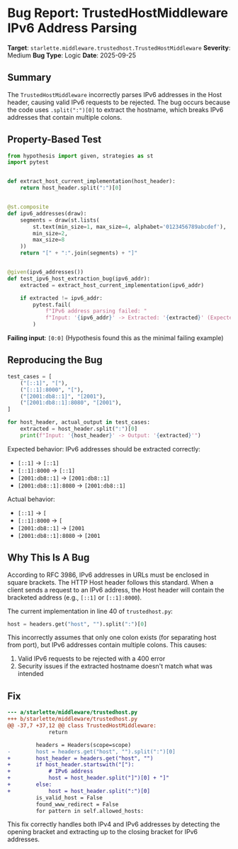 # Bug Report: TrustedHostMiddleware IPv6 Address Parsing

**Target**: `starlette.middleware.trustedhost.TrustedHostMiddleware`
**Severity**: Medium
**Bug Type**: Logic
**Date**: 2025-09-25

## Summary

The `TrustedHostMiddleware` incorrectly parses IPv6 addresses in the Host header, causing valid IPv6 requests to be rejected. The bug occurs because the code uses `.split(":")[0]` to extract the hostname, which breaks IPv6 addresses that contain multiple colons.

## Property-Based Test

```python
from hypothesis import given, strategies as st
import pytest


def extract_host_current_implementation(host_header):
    return host_header.split(":")[0]


@st.composite
def ipv6_addresses(draw):
    segments = draw(st.lists(
        st.text(min_size=1, max_size=4, alphabet='0123456789abcdef'),
        min_size=2,
        max_size=8
    ))
    return "[" + ":".join(segments) + "]"


@given(ipv6_addresses())
def test_ipv6_host_extraction_bug(ipv6_addr):
    extracted = extract_host_current_implementation(ipv6_addr)

    if extracted != ipv6_addr:
        pytest.fail(
            f"IPv6 address parsing failed: "
            f"Input: '{ipv6_addr}' -> Extracted: '{extracted}' (Expected: '{ipv6_addr}')"
        )
```

**Failing input**: `[0:0]` (Hypothesis found this as the minimal failing example)

## Reproducing the Bug

```python
test_cases = [
    ("[::1]", "["),
    ("[::1]:8000", "["),
    ("[2001:db8::1]", "[2001"),
    ("[2001:db8::1]:8080", "[2001"),
]

for host_header, actual_output in test_cases:
    extracted = host_header.split(":")[0]
    print(f"Input: '{host_header}' -> Output: '{extracted}'")
```

Expected behavior: IPv6 addresses should be extracted correctly:
- `[::1]` → `[::1]`
- `[::1]:8000` → `[::1]`
- `[2001:db8::1]` → `[2001:db8::1]`
- `[2001:db8::1]:8080` → `[2001:db8::1]`

Actual behavior:
- `[::1]` → `[`
- `[::1]:8000` → `[`
- `[2001:db8::1]` → `[2001`
- `[2001:db8::1]:8080` → `[2001`

## Why This Is A Bug

According to RFC 3986, IPv6 addresses in URLs must be enclosed in square brackets. The HTTP Host header follows this standard. When a client sends a request to an IPv6 address, the Host header will contain the bracketed address (e.g., `[::1]` or `[::1]:8000`).

The current implementation in line 40 of `trustedhost.py`:
```python
host = headers.get("host", "").split(":")[0]
```

This incorrectly assumes that only one colon exists (for separating host from port), but IPv6 addresses contain multiple colons. This causes:
1. Valid IPv6 requests to be rejected with a 400 error
2. Security issues if the extracted hostname doesn't match what was intended

## Fix

```diff
--- a/starlette/middleware/trustedhost.py
+++ b/starlette/middleware/trustedhost.py
@@ -37,7 +37,12 @@ class TrustedHostMiddleware:
             return

         headers = Headers(scope=scope)
-        host = headers.get("host", "").split(":")[0]
+        host_header = headers.get("host", "")
+        if host_header.startswith("["):
+            # IPv6 address
+            host = host_header.split("]")[0] + "]"
+        else:
+            host = host_header.split(":")[0]
         is_valid_host = False
         found_www_redirect = False
         for pattern in self.allowed_hosts:
```

This fix correctly handles both IPv4 and IPv6 addresses by detecting the opening bracket and extracting up to the closing bracket for IPv6 addresses.